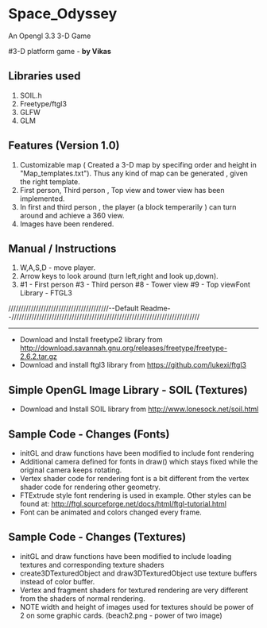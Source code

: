 # Space_Odyssey
An Opengl 3.3 3-D Game

#3-D platform game - **by Vikas**

## Libraries used

1) SOIL.h 
2) Freetype/ftgl3
3) GLFW
4) GLM

## Features (Version 1.0)

1) Customizable map ( Created a 3-D map by specifing order and height in "Map_templates.txt"). Thus any kind of map can be generated , given the right template.
2) First person, Third person , Top view and tower view has been implemented.
3) In first and third person , the player (a block temperarily ) can turn around and achieve a 360 view. 
4) Images have been rendered.

## Manual / Instructions

1) W,A,S,D - move player.
2) Arrow keys to look around (turn left,right and look up,down).
3) #1 - First person
   #3 - Third person
   #8 - Tower view
   #9 - Top viewFont Library - FTGL3

////////////////////////////////////////--Default Readme--///////////////////////////////////////////////////////////////////////////

--------------------
* Download and Install freetype2 library from
  http://download.savannah.gnu.org/releases/freetype/freetype-2.6.2.tar.gz
* Download and install ftgl3 library from 
  https://github.com/lukexi/ftgl3


Simple OpenGL Image Library - SOIL (Textures)
---------------------------------------------
* Download and Install SOIL library from
  http://www.lonesock.net/soil.html


Sample Code - Changes (Fonts)
-----------------------------
* initGL and draw functions have been modified to include font rendering
* Additional camera defined for fonts in draw() which stays fixed while
  the original camera keeps rotating.
* Vertex shader code for rendering font is a bit different from the 
  vertex shader code for rendering other geometry.
* FTExtrude style font rendering is used in example. Other styles can be
  found at:
  http://ftgl.sourceforge.net/docs/html/ftgl-tutorial.html
* Font can be animated and colors changed every frame.


Sample Code - Changes (Textures)
--------------------------------
* initGL and draw functions have been modified to include loading textures
  and corresponding texture shaders
* create3DTexturedObject and draw3DTexturedObject use texture buffers 
  instead of color buffer.
* Vertex and fragment shaders for textured rendering are very different 
  from the shaders of normal rendering.
* NOTE width and height of images used for textures should be power of 2 on
  some graphic cards. (beach2.png - power of two image)
